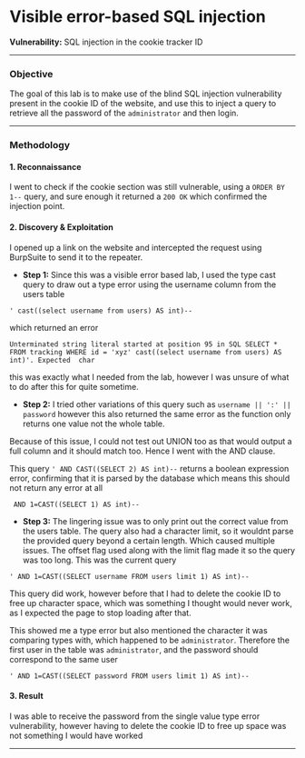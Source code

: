# Visible error-based SQL injection

**Vulnerability:** SQL injection in the cookie tracker ID

---

### Objective
The goal of this lab is to make use of the blind SQL injection vulnerability present in the cookie ID of the website, and use this to inject a query to retrieve all the password of the `administrator` and then login.

---

### Methodology

#### 1. Reconnaissance
I went to check if the cookie section was still vulnerable, using a `ORDER BY 1--` query, and sure enough it returned a `200 OK` which confirmed the injection point.

#### 2. Discovery & Exploitation
I opened up a link on the website and intercepted the request using BurpSuite to send it to the repeater.

*   **Step 1:** Since this was a visible error based lab, I used the type cast query to draw out a type error using the username column from the users table

```
' cast((select username from users) AS int)-- 
```
which returned an error

```
Unterminated string literal started at position 95 in SQL SELECT * FROM tracking WHERE id = 'xyz' cast((select username from users) AS int)'. Expected  char
```
this was exactly what I needed from the lab, however I was unsure of what to do after this for quite sometime.

*   **Step 2:** I tried other variations of this query such as `username || ':' || password` however this also returned the same error as the function only returns one value not the whole table.

Because of this issue, I could not test out UNION too as that would output a full column and it should match too. Hence I went with the AND clause.

This query `' AND CAST((SELECT 2) AS int)--` returns a boolean expression error, confirming that it is parsed by the database
which means this should not return any error at all
```
 AND 1=CAST((SELECT 1) AS int)--
```

*   **Step 3:** The lingering issue was to only print out the correct value from the users table. The query also had a character limit, so it wouldnt parse the provided query beyond a certain length. Which caused multiple issues. The offset flag used along with the limit flag made it so the query was too long. This was the current query
```
' AND 1=CAST((SELECT username FROM users limit 1) AS int)--
```
This query did work, however before that I had to delete the cookie ID to free up character space, which was something I thought would never work, as I expected the page to stop loading after that.

This showed me a type error but also mentioned the character it was comparing types with, which happened to be `administrator`. Therefore the first user in the table was `administrator`, and the password should correspond to the same user

```
' AND 1=CAST((SELECT password FROM users limit 1) AS int)--
```

#### 3. Result
I was able to receive the password from the single value type error vulnerability, however having to delete the cookie ID to free up space was not something I would have worked

---


